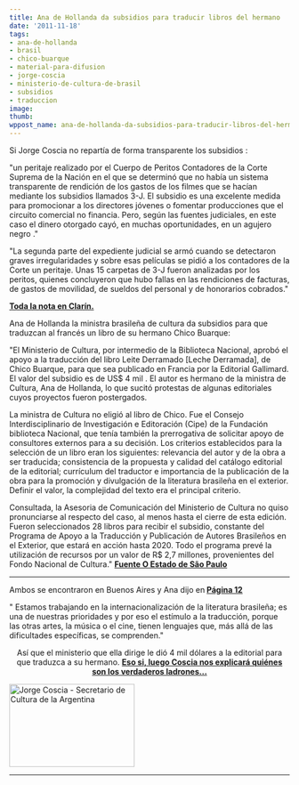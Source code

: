 ```yaml
---
title: Ana de Hollanda da subsidios para traducir libros del hermano
date: '2011-11-18'
tags:
- ana-de-hollanda
- brasil
- chico-buarque
- material-para-difusion
- jorge-coscia
- ministerio-de-cultura-de-brasil
- subsidios
- traduccion
image: 
thumb: 
wppost_name: ana-de-hollanda-da-subsidios-para-traducir-libros-del-hermano
---
```


Si Jorge Coscia no repartía de forma transparente los subsidios :

"un peritaje realizado por el Cuerpo de Peritos Contadores de la Corte Suprema de la Nación en el que se determinó que no había un sistema transparente de rendición de los gastos de los filmes que se hacían mediante los subsidios llamados 3-J. El subsidio es una excelente medida para promocionar a los directores jóvenes o fomentar producciones que el circuito comercial no financia. Pero, según las fuentes judiciales, en este caso el dinero otorgado cayó, en muchas oportunidades, en un agujero negro ."

"La segunda parte del expediente judicial se armó cuando se detectaron graves irregularidades y sobre esas películas se pidió a los contadores de la Corte un peritaje. Unas 15 carpetas de 3-J fueron analizadas por los peritos, quienes concluyeron que hubo fallas en las rendiciones de facturas, de gastos de movilidad, de sueldos del personal y de honorarios cobrados."

<strong><a href="http://www.clarin.com/politica/Coscia-complicado-subsidios-cine_0_418758135.html" target="_blank">Toda la nota en Clarín.</a></strong>

Ana de Hollanda la ministra brasileña de cultura da subsidios para que traduzcan al francés un libro de su hermano Chico Buarque:

"El Ministerio de Cultura, por intermedio de la Biblioteca Nacional, aprobó el apoyo a la traducción del libro Leite Derramado [Leche Derramada], de Chico Buarque, para que sea publicado en Francia por la Editorial Gallimard. El valor del subsidio es de US$ 4 mil . El autor es hermano de la ministra de Cultura, Ana de Hollanda, lo que sucitó protestas de algunas editoriales cuyos proyectos fueron postergados.

La ministra de Cultura no eligió al libro de Chico. Fue el Consejo Interdisciplinario de Investigación e Editoración (Cipe) de la Fundación biblioteca Nacional, que tenía también la prerrogativa de solicitar apoyo de consultores externos para a su decisión. Los criterios establecidos para la selección de un libro eran los siguientes: relevancia del autor y de la obra a ser traducida; consistencia de la propuesta y calidad del catálogo editorial de la editorial; currículum del traductor e importancia de la publicación de la obra para la promoción y divulgación de la literatura brasileña en el exterior. Definir el valor, la complejidad del texto era el principal criterio.

Consultada, la Asesoria de Comunicación del Ministerio de Cultura no quiso pronunciarse al respecto del caso, al menos hasta el cierre de esta edición. Fueron seleccionados 28 libros para recibir el subsidio, constante del Programa de Apoyo a la Traducción y Publicación de Autores Brasileños en el Exterior, que estará en acción hasta 2020. Todo el programa prevé la utilización de recursos por un valor de R$ 2,7 millones, provenientes del Fondo Nacional de Cultura."
<strong><a href="http://m.estadao.com.br/noticias/impresso,rolo-na-traducao,799903.htm" target="_blank">Fuente O Estado de São Paulo</a></strong>

<hr />

Ambos se encontraron en Buenos Aires y Ana dijo en<strong> <a href="http://www.pagina12.com.ar/diario/suplementos/espectaculos/17-23551-2011-11-18.html" target="_blank">Página 12</a></strong>

" Estamos trabajando en la internacionalización de la literatura brasileña; es una de nuestras prioridades y por eso el estímulo a la traducción, porque las otras artes, la música o el cine, tienen lenguajes que, más allá de las dificultades específicas, se comprenden."
<p style="text-align: center;">Así que el ministerio que ella dirige le dió 4 mil dólares a la editorial para que traduzca a su hermano.
<a href="http://partidopirata.com.ar/872/jorge-coscia-secretario-de-cultura-de-la-nacion-hablando-sobre-cambios-en-el-derecho-de-autor">
<strong> Eso si, luego Coscia nos explicará quiénes son los verdaderos ladrones...</strong>
</a></p>


<a href="http://partidopirata.com.ar/wp-content/uploads/2011/05/225px-Coscia.jpg"><img class="size-full wp-image-873" title="225px-Coscia" src="http://partidopirata.com.ar/wp-content/uploads/2011/05/225px-Coscia.jpg" alt="Jorge Coscia - Secretario de Cultura de la Argentina" width="225" height="149" /></a>


<hr />
